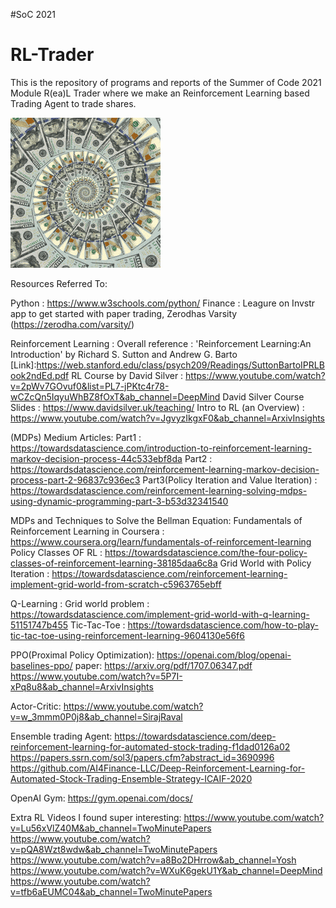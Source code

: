 #SoC 2021
# RL-Trader

This is the repository of programs and reports of the Summer of Code 2021 Module R(ea)L Trader where we make an Reinforcement Learning based Trading Agent to trade shares.

![](money.gif)


Resources Referred To:

Python : https://www.w3schools.com/python/
Finance : Leagure on Invstr app to get started with paper trading, Zerodhas Varsity (https://zerodha.com/varsity/)

Reinforcement Learning :
Overall reference : 'Reinforcement Learning:An Introduction' by Richard S. Sutton and Andrew G. Barto     [Link]:https://web.stanford.edu/class/psych209/Readings/SuttonBartoIPRLBook2ndEd.pdf
RL Course by David Silver : https://www.youtube.com/watch?v=2pWv7GOvuf0&list=PL7-jPKtc4r78-wCZcQn5IqyuWhBZ8fOxT&ab_channel=DeepMind
David Silver Course Slides : https://www.davidsilver.uk/teaching/
Intro to RL (an Overview) : https://www.youtube.com/watch?v=JgvyzIkgxF0&ab_channel=ArxivInsights

(MDPs) Medium Articles: 
Part1 : https://towardsdatascience.com/introduction-to-reinforcement-learning-markov-decision-process-44c533ebf8da
Part2 : https://towardsdatascience.com/reinforcement-learning-markov-decision-process-part-2-96837c936ec3
Part3(Policy Iteration and Value Iteration) : https://towardsdatascience.com/reinforcement-learning-solving-mdps-using-dynamic-programming-part-3-b53d32341540

MDPs and Techniques to Solve the Bellman Equation:
Fundamentals of Reinforcement Learning in Coursera : https://www.coursera.org/learn/fundamentals-of-reinforcement-learning
Policy Classes OF RL : https://towardsdatascience.com/the-four-policy-classes-of-reinforcement-learning-38185daa6c8a
Grid World with Policy Iteration : https://towardsdatascience.com/reinforcement-learning-implement-grid-world-from-scratch-c5963765ebff

Q-Learning :
Grid world problem : https://towardsdatascience.com/implement-grid-world-with-q-learning-51151747b455
Tic-Tac-Toe : https://towardsdatascience.com/how-to-play-tic-tac-toe-using-reinforcement-learning-9604130e56f6

PPO(Proximal Policy Optimization):
https://openai.com/blog/openai-baselines-ppo/
paper: https://arxiv.org/pdf/1707.06347.pdf
https://www.youtube.com/watch?v=5P7I-xPq8u8&ab_channel=ArxivInsights

Actor-Critic:
https://www.youtube.com/watch?v=w_3mmm0P0j8&ab_channel=SirajRaval

Ensemble trading Agent:
https://towardsdatascience.com/deep-reinforcement-learning-for-automated-stock-trading-f1dad0126a02
https://papers.ssrn.com/sol3/papers.cfm?abstract_id=3690996
https://github.com/AI4Finance-LLC/Deep-Reinforcement-Learning-for-Automated-Stock-Trading-Ensemble-Strategy-ICAIF-2020

OpenAI Gym:
https://gym.openai.com/docs/

Extra RL Videos I found super interesting:
https://www.youtube.com/watch?v=Lu56xVlZ40M&ab_channel=TwoMinutePapers
https://www.youtube.com/watch?v=pQA8Wzt8wdw&ab_channel=TwoMinutePapers
https://www.youtube.com/watch?v=a8Bo2DHrrow&ab_channel=Yosh
https://www.youtube.com/watch?v=WXuK6gekU1Y&ab_channel=DeepMind
https://www.youtube.com/watch?v=tfb6aEUMC04&ab_channel=TwoMinutePapers





